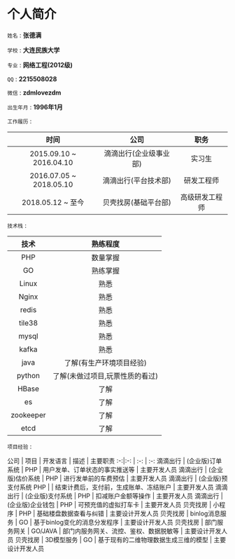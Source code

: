 个人简介
=======

`姓名` : **张德满**

`学校` : **大连民族大学**

`专业` : **网络工程(2012级)**

`QQ` : **2215508028**

`微信` : **zdmlovezdm**

`出生年月` : **1996年1月**

`工作履历` :

时间 | 公司 |  职务  
:-:|:-:|:-:
2015.09.10 ~ 2016.04.10 | 滴滴出行(企业级事业部) | 实习生
2016.07.05 ~ 2018.05.10 | 滴滴出行(平台技术部) | 研发工程师
2018.05.12 ~ 至今 | 贝壳找房(基础平台部) | 高级研发工程师

`技术栈` :

技术 | 熟练程度
:-: | :-:
PHP | 数量掌握
GO | 熟练掌握
Linux | 熟悉
Nginx | 熟悉
redis | 熟悉
tile38 | 熟悉
mysql | 熟悉
kafka | 熟悉
java | 了解(有生产环境项目经验)
python | 了解(未做过项目,玩票性质的看过)
HBase | 了解
es | 了解
zookeeper | 了解
etcd | 了解

`项目经验` :

公司 | 项目 | 开发语言 | 描述 | 主要职责
:-:|:-: | :-: | :-:
滴滴出行 | (企业版)订单系统 | PHP | 用户发单、订单状态的事实推送等 | 主要开发人员
滴滴出行 | (企业版)估价系统 | PHP | 进行发单前的车费预估 | 主要开发人员
滴滴出行 | (企业版)预支付系统 PHP | | 结束计费后，支付前，生成账单、冻结账户 | 主要开发人员
滴滴出行 | (企业版)支付系统 | PHP | 扣减账户金额等操作 | 主要开发人员
滴滴出行 | (企业版)企业钱包 | PHP | 可预充值的虚拟打车卡 | 主要开发人员
贝壳找房 | 小程序 | PHP | 基础楼盘数据查看与纠错 | 主要设计开发人员
贝壳找房 | binlog消息服务 | GO | 基于binlog变化的消息分发程序 | 主要设计开发人员
贝壳找房 | 部门服务网关 | GO/JAVA | 部门内服务网关、流控、鉴权、数据脱敏等 | 主要设计开发人员
贝壳找房 | 3D模型服务 | GO | 基于现有的二维物理数据生成三维的模型 | 主要设计开发人员
